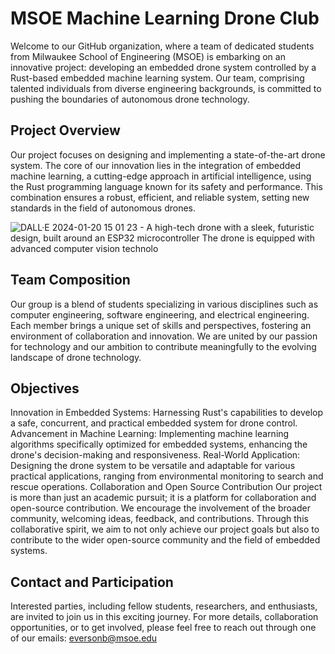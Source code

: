 # MSOE Machine Learning Drone Club

Welcome to our GitHub organization, where a team of dedicated students from Milwaukee School of Engineering (MSOE) is embarking on an innovative project: developing an embedded drone system controlled by a Rust-based embedded machine learning system. Our team, comprising talented individuals from diverse engineering backgrounds, is committed to pushing the boundaries of autonomous drone technology.

## Project Overview
Our project focuses on designing and implementing a state-of-the-art drone system. The core of our innovation lies in the integration of embedded machine learning, a cutting-edge approach in artificial intelligence, using the Rust programming language known for its safety and performance. This combination ensures a robust, efficient, and reliable system, setting new standards in the field of autonomous drones.

![DALL·E 2024-01-20 15 01 23 - A high-tech drone with a sleek, futuristic design, built around an ESP32 microcontroller  The drone is equipped with advanced computer vision technolo](https://github.com/MSOE-Machine-Learning-Drone-Club/.github/assets/67135608/4c90b550-912e-40e8-87a5-0b77e6067a42)

## Team Composition
Our group is a blend of students specializing in various disciplines such as computer engineering, software engineering, and electrical engineering. Each member brings a unique set of skills and perspectives, fostering an environment of collaboration and innovation. We are united by our passion for technology and our ambition to contribute meaningfully to the evolving landscape of drone technology.

## Objectives
Innovation in Embedded Systems: Harnessing Rust's capabilities to develop a safe, concurrent, and practical embedded system for drone control.
Advancement in Machine Learning: Implementing machine learning algorithms specifically optimized for embedded systems, enhancing the drone's decision-making and responsiveness.
Real-World Application: Designing the drone system to be versatile and adaptable for various practical applications, ranging from environmental monitoring to search and rescue operations.
Collaboration and Open Source Contribution
Our project is more than just an academic pursuit; it is a platform for collaboration and open-source contribution. We encourage the involvement of the broader community, welcoming ideas, feedback, and contributions. Through this collaborative spirit, we aim to not only achieve our project goals but also to contribute to the wider open-source community and the field of embedded systems.

## Contact and Participation
Interested parties, including fellow students, researchers, and enthusiasts, are invited to join us in this exciting journey. For more details, collaboration opportunities, or to get involved, please feel free to reach out through one of our emails: eversonb@msoe.edu

<!--

**Here are some ideas to get you started:**

🙋‍♀️ A short introduction - what is your organization all about?
🌈 Contribution guidelines - how can the community get involved?
👩‍💻 Useful resources - where can the community find your docs? Is there anything else the community should know?
🍿 Fun facts - what does your team eat for breakfast?
🧙 Remember, you can do mighty things with the power of [Markdown](https://docs.github.com/github/writing-on-github/getting-started-with-writing-and-formatting-on-github/basic-writing-and-formatting-syntax)
-->
